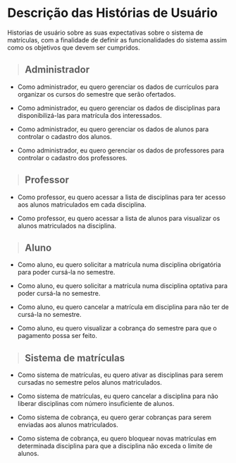 
# Descrição das Histórias de Usuário
Historias de usuário sobre as suas expectativas sobre o sistema de matrículas, com a finalidade de definir as funcionalidades do sistema assim como os objetivos que devem ser cumpridos.

>## Administrador
- Como administrador, eu quero gerenciar os dados de currículos para organizar os cursos do semestre que serão ofertados.

- Como administrador, eu quero gerenciar os dados de disciplinas para disponibilizá-las para matrícula dos interessados.

- Como administrador, eu quero gerenciar os dados de alunos para controlar o cadastro dos alunos.

- Como administrador, eu quero gerenciar os dados de professores para controlar o cadastro dos professores.
>## Professor
- Como professor, eu quero acessar a lista de disciplinas para ter acesso aos alunos matriculados em cada disciplina.

- Como professor, eu quero acessar a lista de alunos para visualizar os alunos matriculados na disciplina.

>## Aluno
- Como aluno, eu quero solicitar a matrícula numa disciplina obrigatória para poder cursá-la no semestre.

- Como aluno, eu quero solicitar a matrícula numa disciplina optativa para poder cursá-la no semestre.

- Como aluno, eu quero cancelar a matrícula em disciplina para não ter de cursá-la no semestre.

- Como aluno, eu quero visualizar a cobrança do semestre para que o pagamento possa ser feito.

>## Sistema de matrículas
- Como sistema de matrículas, eu quero ativar as disciplinas para serem cursadas no semestre pelos alunos matriculados.

- Como sistema de matrículas, eu quero cancelar a disciplina para não liberar disciplinas com número insuficiente de alunos.

- Como sistema de cobrança, eu quero gerar cobranças para serem enviadas aos alunos matriculados.

- Como sistema de cobrança, eu quero bloquear novas matrículas em determinada disciplina para que a disciplina não exceda o limite de alunos.